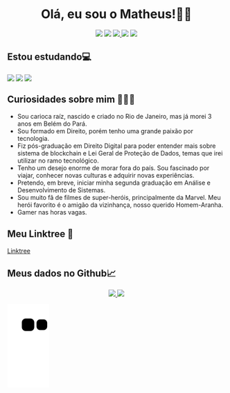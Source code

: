 <div align="center">
  <h1>Olá, eu sou o Matheus!👋🏻</h1>
</div>

<div align="center">
  <a href="https://instagram.com/matheusfelipetp" target="_blank"><img src="https://img.shields.io/badge/-Instagram-%23E4405F?style=for-the-badge&logo=instagram&logoColor=white" target="_blank"></a>
  <a href="https://www.linkedin.com/in/matheusfelipetp" target="_blank"><img src="https://img.shields.io/badge/-LinkedIn-%230077B5?style=for-the-badge&logo=linkedin&logoColor=white" target="_blank"></a>
  <a href = "mailto:matheusfelipetp@outlook.com"><img src="https://img.shields.io/badge/-Gmail-%23333?style=for-the-badge&logo=gmail&logoColor=white" target="_blank"> </a>
  <a href="https://www.twitch.tv/matheusfelipetp" target="_blank"><img src="https://img.shields.io/badge/Twitch-9146FF?style=for-the-badge&logo=twitch&logoColor=white" target="_blank"></a>
  <a href="https://wa.me/5521987485529" target="_blank"><img src="https://img.shields.io/badge/WhatsApp-25D366?style=for-the-badge&logo=whatsapp&logoColor=white" target="_blank"></a> 
</div>

## Estou estudando💻
  <div style="display: inline_block">
    <img align="center" alt"HTML" height="30" width"40" src="https://cdn.jsdelivr.net/gh/devicons/devicon/icons/html5/html5-original.svg">
    <img align="center" alt"CSS" height="30" width"40" src="https://cdn.jsdelivr.net/gh/devicons/devicon/icons/css3/css3-original.svg">
    <img align="center" alt"Java" height="30" width"40" src="https://cdn.jsdelivr.net/gh/devicons/devicon/icons/javascript/javascript-original.svg">
  </div>  
                                                                                                                             
                                                                                                                                      
## Curiosidades sobre mim 👨🏼‍💻

- Sou carioca raíz, nascido e criado no Rio de Janeiro, mas já morei 3 anos em Belém do Pará.
- Sou formado em Direito, porém tenho uma grande paixão por tecnologia.
- Fiz pós-graduação em Direito Digital para poder entender mais sobre sistema de blockchain e Lei Geral de Proteção de Dados, temas que irei utilizar no ramo tecnológico.
- Tenho um desejo enorme de morar fora do país. Sou fascinado por viajar, conhecer novas culturas e adquirir novas experiências.
- Pretendo, em breve, iniciar minha segunda graduação em Análise e Desenvolvimento de Sistemas.
- Sou muito fã de filmes de super-heróis, principalmente da Marvel. Meu herói favorito é o amigão da vizinhança, nosso querido Homem-Aranha.
- Gamer nas horas vagas.
  

## Meu Linktree 🔗
  <a href="https://linktr.ee/matheusfelipetp" target="_blank">Linktree</a>
  
  
## Meus dados no Github📈
  
  <div align="center">
      <a href="https://github.com/matheusfelipetp">
      <img width="48%" src="https://github-readme-stats.vercel.app/api?username=matheusfelipetp&show_icons=true&theme=tokyonight&include_all_commits=true&count_private=true"/>
      <img width="45%" src="https://github-readme-stats.vercel.app/api/top-langs/?username=matheusfelipetp&layout=compact&langs_count=7&theme=tokyonight"/>
  </div>
    
![Snake animation](https://github.com/matheusfelipetp/matheusfelipetp/blob/output/github-contribution-grid-snake.svg)
    

